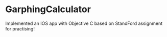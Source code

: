 # GarphingCalculator
Implemented an IOS app with Objective C based on StandFord assignment for practising!
